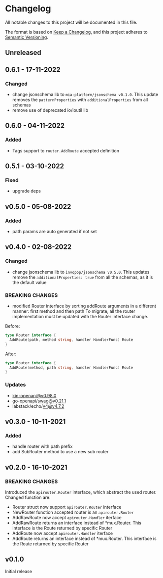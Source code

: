# Changelog

All notable changes to this project will be documented in this file.

The format is based on [Keep a Changelog](https://keepachangelog.com/en/1.0.0/),
and this project adheres to [Semantic Versioning](https://semver.org/spec/v2.0.0.html).

## Unreleased

## 0.6.1 - 17-11-2022

### Changed

- change jsonschema lib to `mia-platform/jsonschema v0.1.0`. This update removes the `patternProperties` with `additionalProperties` from all schemas
- remove use of deprecated io/ioutil lib

## 0.6.0 - 04-11-2022

### Added

- Tags support to `router.AddRoute` accepted definition

## 0.5.1 - 03-10-2022

### Fixed

- upgrade deps

## v0.5.0 - 05-08-2022

### Added

- path params are auto generated if not set

## v0.4.0 - 02-08-2022

### Changed

- change jsonschema lib to `invopop/jsonschema v0.5.0`. This updates remove the `additionalProperties: true` from all the schemas, as it is the default value

### BREAKING CHANGES

- modified Router interface by sorting addRoute arguments in a different manner: first method and then path
To migrate, all the router implementation must be updated with the Router interface change.

Before:

```go
type Router interface {
  AddRoute(path, method string, handler HandlerFunc) Route
}
```

After:

```go
type Router interface {
  AddRoute(method, path string, handler HandlerFunc) Route
}
```

### Updates

- kin-openapi@v0.98.0
- go-openapi/swag@v0.21.1
- labstack/echo/v4@v4.7.2

## v0.3.0 - 10-11-2021

### Added

- handle router with path prefix
- add SubRouter method to use a new sub router

## v0.2.0 - 16-10-2021

### BREAKING CHANGES

Introduced the `apirouter.Router` interface, which abstract the used router.
Changed function are:

- Router struct now support `apirouter.Router` interface
- NewRouter function accepted router is an `apirouter.Router`
- AddRawRoute now accept `apirouter.Handler` iterface
- AddRawRoute returns an interface instead of *mux.Router. This interface is the Route returned by specific Router
- AddRoute now accept `apirouter.Handler` iterface
- AddRoute returns an interface instead of *mux.Router. This interface is the Route returned by specific Router

## v0.1.0

Initial release
